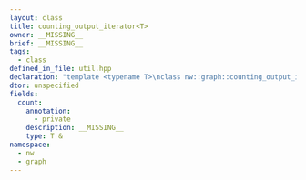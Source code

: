```yaml
---
layout: class
title: counting_output_iterator<T>
owner: __MISSING__
brief: __MISSING__
tags:
  - class
defined_in_file: util.hpp
declaration: "template <typename T>\nclass nw::graph::counting_output_iterator;"
dtor: unspecified
fields:
  count:
    annotation:
      - private
    description: __MISSING__
    type: T &
namespace:
  - nw
  - graph
---
```

